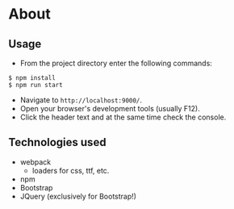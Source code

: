 # About

## Usage

-   From the project directory enter the following commands:

```
$ npm install
$ npm run start
```

-   Navigate to `http://localhost:9000/`.
-   Open your browser's development tools (usually F12).
-   Click the header text and at the same time check the console.

## Technologies used

-   webpack
    -   loaders for css, ttf, etc.
-   npm
-   Bootstrap
-   JQuery (exclusively for Bootstrap!)
